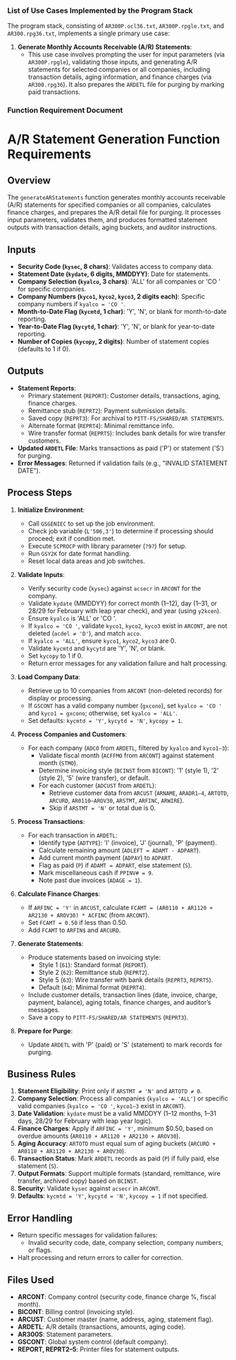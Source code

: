 ### List of Use Cases Implemented by the Program Stack

The program stack, consisting of `AR300P.ocl36.txt`, `AR300P.rpgle.txt`, and `AR300.rpg36.txt`, implements a single primary use case:

1. **Generate Monthly Accounts Receivable (A/R) Statements**:
   - This use case involves prompting the user for input parameters (via `AR300P.rpgle`), validating those inputs, and generating A/R statements for selected companies or all companies, including transaction details, aging information, and finance charges (via `AR300.rpg36`). It also prepares the `ARDETL` file for purging by marking paid transactions.

### Function Requirement Document



# A/R Statement Generation Function Requirements

## Overview
The `generateARStatements` function generates monthly accounts receivable (A/R) statements for specified companies or all companies, calculates finance charges, and prepares the A/R detail file for purging. It processes input parameters, validates them, and produces formatted statement outputs with transaction details, aging buckets, and auditor instructions.

## Inputs
- **Security Code (`kysec`, 8 chars)**: Validates access to company data.
- **Statement Date (`kydate`, 6 digits, MMDDYY)**: Date for statements.
- **Company Selection (`kyalco`, 3 chars)**: 'ALL' for all companies or 'CO ' for specific companies.
- **Company Numbers (`kyco1`, `kyco2`, `kyco3`, 2 digits each)**: Specific company numbers if `kyalco = 'CO '`.
- **Month-to-Date Flag (`kycmtd`, 1 char)**: 'Y', 'N', or blank for month-to-date reporting.
- **Year-to-Date Flag (`kycytd`, 1 char)**: 'Y', 'N', or blank for year-to-date reporting.
- **Number of Copies (`kycopy`, 2 digits)**: Number of statement copies (defaults to 1 if 0).

## Outputs
- **Statement Reports**:
  - Primary statement (`REPORT`): Customer details, transactions, aging, finance charges.
  - Remittance stub (`REPRT2`): Payment submission details.
  - Saved copy (`REPRT3`): For archival to `PITT-FS/SHARED/AR STATEMENTS`.
  - Alternate format (`REPRT4`): Minimal remittance info.
  - Wire transfer format (`REPRT5`): Includes bank details for wire transfer customers.
- **Updated `ARDETL` File**: Marks transactions as paid ('P') or statement ('S') for purging.
- **Error Messages**: Returned if validation fails (e.g., "INVALID STATEMENT DATE").

## Process Steps
1. **Initialize Environment**:
   - Call `GSGENIEC` to set up the job environment.
   - Check job variable (`L'506,3'`) to determine if processing should proceed; exit if condition met.
   - Execute `SCPROCP` with library parameter (`?9?`) for setup.
   - Run `GSY2K` for date format handling.
   - Reset local data areas and job switches.

2. **Validate Inputs**:
   - Verify security code (`kysec`) against `acsecr` in `ARCONT` for the company.
   - Validate `kydate` (MMDDYY) for correct month (1–12), day (1–31, or 28/29 for February with leap year check), and year (using `y2kcen`).
   - Ensure `kyalco` is 'ALL' or 'CO '.
   - If `kyalco = 'CO '`, validate `kyco1`, `kyco2`, `kyco3` exist in `ARCONT`, are not deleted (`acdel ≠ 'D'`), and match `acco`.
   - If `kyalco = 'ALL'`, ensure `kyco1`, `kyco2`, `kyco3` are 0.
   - Validate `kycmtd` and `kycytd` are 'Y', 'N', or blank.
   - Set `kycopy` to 1 if 0.
   - Return error messages for any validation failure and halt processing.

3. **Load Company Data**:
   - Retrieve up to 10 companies from `ARCONT` (non-deleted records) for display or processing.
   - If `GSCONT` has a valid company number (`gxcono`), set `kyalco = 'CO '` and `kyco1 = gxcono`; otherwise, set `kyalco = 'ALL'`.
   - Set defaults: `kycmtd = 'Y'`, `kycytd = 'N'`, `kycopy = 1`.

4. **Process Companies and Customers**:
   - For each company (`ADCO` from `ARDETL`, filtered by `kyalco` and `kyco1–3`):
     - Validate fiscal month (`ACFFMO` from `ARCONT`) against statement month (`STMO`).
     - Determine invoicing style (`BCINST` from `BICONT`): '1' (style 1), '2' (style 2), '5' (wire transfer), or default.
     - For each customer (`ADCUST` from `ARDETL`):
       - Retrieve customer data from `ARCUST` (`ARNAME`, `ARADR1–4`, `ARTOTD`, `ARCURD`, `AR0110–AROV30`, `ARSTMT`, `ARFINC`, `ARWIRE`).
       - Skip if `ARSTMT = 'N'` or total due is 0.

5. **Process Transactions**:
   - For each transaction in `ARDETL`:
     - Identify type (`ADTYPE`): 'I' (invoice), 'J' (journal), 'P' (payment).
     - Calculate remaining amount (`ADLEFT = ADAMT - ADPART`).
     - Add current month payment (`ADPAY`) to `ADPART`.
     - Flag as paid (`P`) if `ADAMT = ADPART`, else statement (`S`).
     - Mark miscellaneous cash if `PPINV# = 9`.
     - Note past due invoices (`ADAGE = 1`).

6. **Calculate Finance Charges**:
   - If `ARFINC = 'Y'` in `ARCUST`, calculate `FCAMT = (AR0110 + AR1120 + AR2130 + AROV30) * ACFINC` (from `ARCONT`).
   - Set `FCAMT = 0.50` if less than 0.50.
   - Add `FCAMT` to `ARFIN$` and `ARCURD`.

7. **Generate Statements**:
   - Produce statements based on invoicing style:
     - Style 1 (`61`): Standard format (`REPORT`).
     - Style 2 (`62`): Remittance stub (`REPRT2`).
     - Style 5 (`63`): Wire transfer with bank details (`REPRT3`, `REPRT5`).
     - Default (`64`): Minimal format (`REPRT4`).
   - Include customer details, transaction lines (date, invoice, charge, payment, balance), aging totals, finance charges, and auditor’s messages.
   - Save a copy to `PITT-FS/SHARED/AR STATEMENTS` (`REPRT3`).

8. **Prepare for Purge**:
   - Update `ARDETL` with 'P' (paid) or 'S' (statement) to mark records for purging.

## Business Rules
1. **Statement Eligibility**: Print only if `ARSTMT ≠ 'N'` and `ARTOTD ≠ 0`.
2. **Company Selection**: Process all companies (`kyalco = 'ALL'`) or specific valid companies (`kyalco = 'CO '`, `kyco1–3` exist in `ARCONT`).
3. **Date Validation**: `kydate` must be a valid MMDDYY (1–12 months, 1–31 days, 28/29 for February with leap year logic).
4. **Finance Charges**: Apply if `ARFINC = 'Y'`, minimum $0.50, based on overdue amounts (`AR0110 + AR1120 + AR2130 + AROV30`).
5. **Aging Accuracy**: `ARTOTD` must equal sum of aging buckets (`ARCURD + AR0110 + AR1120 + AR2130 + AROV30`).
6. **Transaction Status**: Mark `ARDETL` records as paid (`P`) if fully paid, else statement (`S`).
7. **Output Formats**: Support multiple formats (standard, remittance, wire transfer, archived copy) based on `BCINST`.
8. **Security**: Validate `kysec` against `acsecr` in `ARCONT`.
9. **Defaults**: `kycmtd = 'Y'`, `kycytd = 'N'`, `kycopy = 1` if not specified.

## Error Handling
- Return specific messages for validation failures:
  - Invalid security code, date, company selection, company numbers, or flags.
- Halt processing and return errors to caller for correction.

## Files Used
- **ARCONT**: Company control (security code, finance charge %, fiscal month).
- **BICONT**: Billing control (invoicing style).
- **ARCUST**: Customer master (name, address, aging, statement flag).
- **ARDETL**: A/R details (transactions, amounts, aging code).
- **AR300S**: Statement parameters.
- **GSCONT**: Global system control (default company).
- **REPORT, REPRT2–5**: Printer files for statement outputs.

